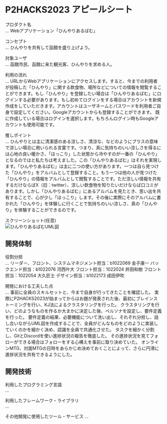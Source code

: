 # P2HACKS2023 アピールシート 

プロダクト名  
... Webアプリケーション「ひんやりあるばむ」

コンセプト  
... ひんやりを共有して函館を盛り上げよう。

対象ユーザ  
... 函館市民、函館に来た観光客、ひんやりを求める人。

利用の流れ  
... URLからWebアプリケーションにアクセスします。すると、今までの利用者が投稿した「ひんやり」に関する飲食物、場所などについての情報を閲覧することができます。もし「ひんやり」を登録したい場合は「ひんやりあるばむ」にログインする必要があります。もし初めてログインをする場合はアカウントを新規作成をしていただきます。アカウントはユーザネームとパスワードを利用者ご自身で設定してください。Googleアカウントからも登録することができます。 既に作成している場合はログインを選択します。もちろんログイン時もGoogleアカウントも使用可能です。

推しポイント  
... ひんやりとは主に清潔感のある涼しさ、清涼な、などのようにプラスの意味で涼しい場合に用いられる言葉です。つまり、真に気持ちのいい涼しさを得るには心地の良い暖かさ、「ほっこり」した状態から冷やすのが一番の「ひんやり」となるのではと私たちは考えました。この「ひんやりあるばむ」はそれを実現します。「ひんやりあるばむ」は主に二つの使い方があります。一つは自ら見つけた「ひんやり」をアルバムとして登録すること。もう一つは他の人が見つけた「ひんやり」の情報をアルバムとして閲覧することです。ただ涼しい情報を共有するだけならばX（旧：twitter）、涼しい飲食物を知りたいだけならば口コミがあります。しかし「ひんやりあるばむ」にあるアルバムを見たとき、思い出を共有することで、心が少し「ほっこり」します。その後に実際にそのアルバムに書かれた「ひんやり」を体験しに行くことで気持ちのいい涼しさ、真の「ひんやり」を体験することができるのです。

スクリーンショット(任意)  
![ひんやりあるばむUML図](https://github.com/p2hacks2023/post-03/assets/120097886/495d32fa-cc46-46d2-8155-2ab1f5594688)




## 開発体制  

役割分担  
... リーダー、フロント、システムマネジメント担当：b1022069 金子康一
    バックエンド担当：b1022076 河西叶大
    フロント担当：1022024 井田和樹
    フロント担当：1022054 大久匠士
    デザイン担当：b1022173 成田伊吹　

開発における工夫した点  
... 事前に全員のスキルセットと、今まで自身が行ってきたことを確認した。
    実際にP2HACKS2023が始まってからはお題が発表された後、最初にブレインストーミングを行い、KJ法によるクラスタリングを行った。
    クラスタリングを行い、どのようなものを作るか大まかに決定した後、ペルソナを設定し、要件定義を行った。
    要件定義の結果、必要機能について洗い出し、それぞれ分担し、話し合いながらUML図を作成することで、全員がどんなものをどのように実装していくのかを細かく決め、認識を全員で共通化させた。
    タスクを細かく分割し、GitとDiscordを使い進捗状況の報告を徹底した。
    その進捗状況を見てフォローができる場合はフォローをする心構えを事前に取り決めていた。
    オンラインMTG、対面MTGの日時をあらかじめ決めておくことによって、さらに円滑に進捗状況を共有できるようにした。

## 開発技術 

利用したプログラミング言語  
...  

利用したフレームワーク・ライブラリ  
...  

その他開発に使用したツール・サービス
...  

